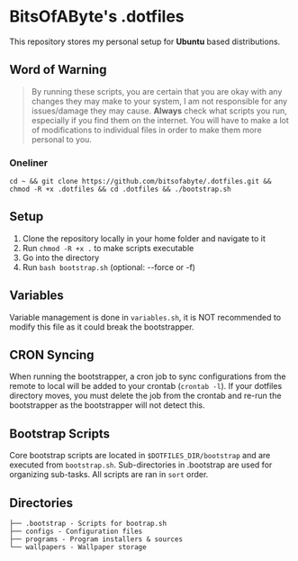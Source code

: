 # BitsOfAByte's .dotfiles

This repository stores my personal setup for **Ubuntu** based distributions.

## Word of Warning

> By running these scripts, you are certain that you are okay with any changes they may make to your system, I am not responsible for any issues/damage they may cause. **Always** check what scripts you run, especially if you find them on the internet. You will have to make a lot of modifications to individual files in order to make them more personal to you.

### Oneliner

```
cd ~ && git clone https://github.com/bitsofabyte/.dotfiles.git && chmod -R +x .dotfiles && cd .dotfiles && ./bootstrap.sh
```

## Setup

1. Clone the repository locally in your home folder and navigate to it
2. Run `chmod -R +x .` to make scripts executable
3. Go into the directory
4. Run `bash bootstrap.sh` (optional: --force or -f)

## Variables

Variable management is done in `variables.sh`, it is NOT recommended to modify this file as it could break the bootstrapper.

## CRON Syncing

When running the bootstrapper, a cron job to sync configurations from the remote to local will be added to your crontab (`crontab -l`). If your dotfiles directory moves, you must delete the job from the crontab and re-run the bootstrapper as the bootstrapper will not detect this.

## Bootstrap Scripts

Core bootstrap scripts are located in `$DOTFILES_DIR/bootstrap` and are executed from `bootstrap.sh`. Sub-directories in .bootstrap are used for organizing sub-tasks. All scripts are ran in `sort` order.

## Directories

```
├── .bootstrap - Scripts for bootrap.sh
├── configs - Configuration files
├── programs - Program installers & sources
└── wallpapers - Wallpaper storage
```

